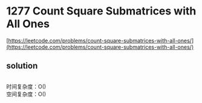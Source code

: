 # 1277 Count Square Submatrices with All Ones
[https://leetcode.com/problems/count-square-submatrices-with-all-ones/](https://leetcode.com/problems/count-square-submatrices-with-all-ones/)


## solution

```python

```
时间复杂度：O() <br>
空间复杂度：O()
